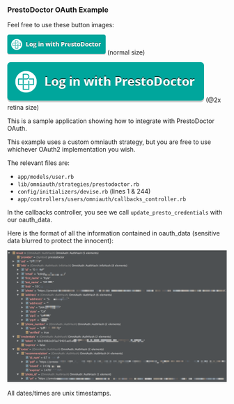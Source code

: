 ### PrestoDoctor OAuth Example ###

Feel free to use these button images:

![Log in with PrestoDoctor](https://raw.githubusercontent.com/PrestoDoctor/prestodoctor-oauth/master/app/assets/images/prestodoctor-login.png) (normal size)

![Log in with PrestoDoctor](https://raw.githubusercontent.com/PrestoDoctor/prestodoctor-oauth/master/app/assets/images/prestodoctor-login@2x.png) (@2x retina size)

This is a sample application showing how to integrate with PrestoDoctor OAuth.

This example uses a custom omniauth strategy, but you are free to use whichever OAuth2 implementation you wish.

The relevant files are:

- `app/models/user.rb`
- `lib/omniauth/strategies/prestodoctor.rb`
- `config/initializers/devise.rb` (lines 1 & 244)
- `app/controllers/users/omniauth/callbacks_controller.rb`

In the callbacks controller, you see we call `update_presto_credentials` with our oauth_data.

Here is the format of all the information contained in oauth_data (sensitive data blurred to protect the innocent):

<img src="https://raw.githubusercontent.com/PrestoDoctor/prestodoctor-oauth/master/screenshot.png" width="700">

All dates/times are unix timestamps.
